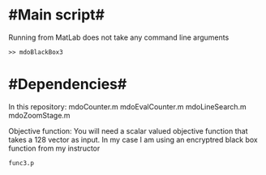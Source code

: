 #Main script#
=======================
Running from MatLab does not take any command line arguments
```
>> mdoBlackBox3
```

#Dependencies#
================================
In this repository:
	mdoCounter.m
	mdoEvalCounter.m
	mdoLineSearch.m
	mdoZoomStage.m

Objective function:
	You will need a scalar valued objective function that takes a 128 
	vector as input. In my case I am using an encryptred black box 
	function from my instructor

	func3.p
